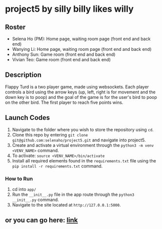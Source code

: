 # project5 by silly billy likes willy
## Roster
* Selena Ho (PM): Home page, waiting room page (front end and back end)
* Wanying Li: Home page, waiting room page (front end and back end)
* Anthony Sun: Game room (front end and back end)
* Vivian Teo: Game room (front end and back end)
## Description
Flappy Turd is a two player game, made using websockets. Each player controls a bird using the arrow keys (up, left, right is for movement and the down key is to poop) and the goal of the game is for the user's bird to poop on the other bird. The first player to reach five points wins.
## Launch Codes
1) Navigate to the folder where you wish to store the repository using `cd`. 
2) Clone this repo by entering `git clone git@github.com:selenaho/project5.git` and navigate into project5. 
3) Create and activate a virtual environment through the `python3 -m venv <VENV_NAME>` command. 
4) To activate: `source <VENV_NAME>/bin/activate`
5) Install all required elements found in the `requirements.txt` file using the `pip install -r requirements.txt` command.  

### How to Run
1) cd into `app/` 
2) Run the `__init__.py` file in the app route through the `python3 __init__.py` command. 
3) Navigate to the site located at `http://127.0.0.1:5000`. 

## or you can go here: [link](http://165.227.194.127:5000/)

